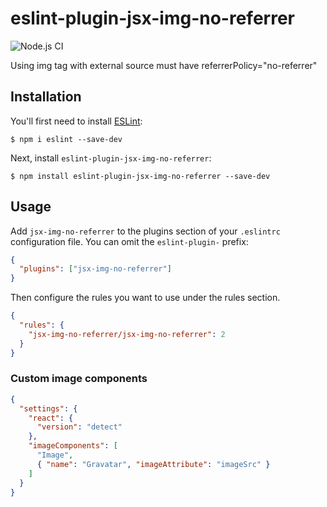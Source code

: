 # eslint-plugin-jsx-img-no-referrer

![Node.js CI](https://github.com/darwintantuco/eslint-plugin-jsx-img-no-referrer/workflows/Node.js%20CI/badge.svg)

Using img tag with external source must have referrerPolicy="no-referrer"

## Installation

You'll first need to install [ESLint](http://eslint.org):

```
$ npm i eslint --save-dev
```

Next, install `eslint-plugin-jsx-img-no-referrer`:

```
$ npm install eslint-plugin-jsx-img-no-referrer --save-dev
```

## Usage

Add `jsx-img-no-referrer` to the plugins section of your `.eslintrc` configuration file. You can omit the `eslint-plugin-` prefix:

```json
{
  "plugins": ["jsx-img-no-referrer"]
}
```

Then configure the rules you want to use under the rules section.

```json
{
  "rules": {
    "jsx-img-no-referrer/jsx-img-no-referrer": 2
  }
}
```

### Custom image components

```json
{
  "settings": {
    "react": {
      "version": "detect"
    },
    "imageComponents": [
      "Image",
      { "name": "Gravatar", "imageAttribute": "imageSrc" }
    ]
  }
}
```
